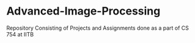 # Advanced-Image-Processing
Repository Consisting of Projects and Assignments done as a part of CS 754  at IITB
